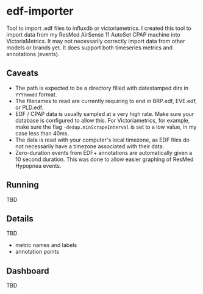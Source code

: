 # edf-importer
Tool to import .edf files to influxdb or victoriametrics.
I created this tool to import data from my ResMed AirSense 11 AutoSet CPAP machine into VictoriaMetrics.
It may not necessarily correctly import data from other models or brands yet. 
It does support both timeseries metrics and annotations (events).

## Caveats
- The path is expected to be a directory filled with datestamped dirs in `YYYYmmdd` format.
- The filenames to read are currently requiring to end in BRP.edf, EVE.edf, or PLD.edf.
- EDF / CPAP data is usually sampled at a very high rate. Make sure your database is configured
to allow this. For Victoriametrics, for example, make sure the flag `-dedup.minScrapeInterval` is
set to a low value, in my case less than 40ms.
- The data is read with your computer's local timezone, as EDF files do not necessarily have a timezone
associated with their data.
- Zero-duration events from EDF+ annotations are automatically given a 10 second duration.
This was done to allow easier graphing of ResMed Hypopnea events.

## Running
TBD

## Details
TBD
- metric names and labels
- annotation points

## Dashboard
TBD
